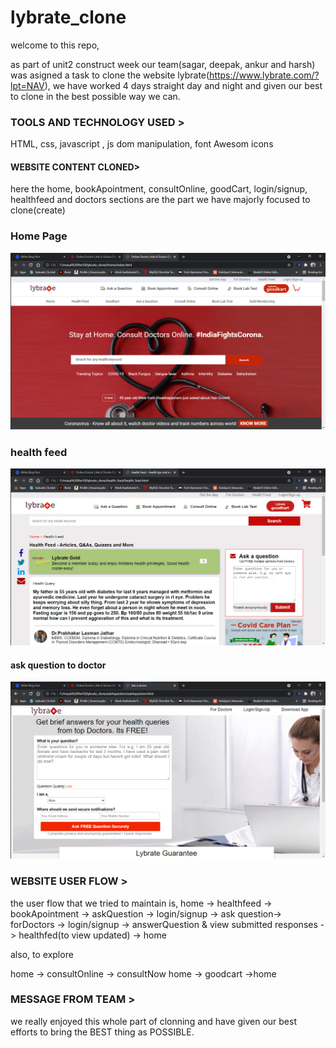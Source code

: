 # lybrate_clone

welcome to this repo,

as part of unit2 construct week our team(sagar, deepak, ankur and harsh) was asigned a task to clone the website lybrate(https://www.lybrate.com/?lpt=NAV), we have worked 4 days straight day and night and given our best to clone in the best possible way we can.

### TOOLS AND TECHNOLOGY USED >

HTML, css, javascript , js dom manipulation, font Awesom icons

#### WEBSITE CONTENT CLONED>

here the home, bookApointment, consultOnline, goodCart, login/signup, healthfeed and doctors sections are the part we have majorly focused to clone(create)

### Home Page

![Home](images/home.png)

### health feed

![Home](images/healthfeeed.png)

#### ask question to doctor

![Home](images/askques.png)

### WEBSITE USER FLOW >

the user flow that we tried to maintain is,
home -> healthfeed -> bookApointment -> askQuestion -> login/signup -> ask question-> forDoctors -> login/signup -> answerQuestion & view submitted responses -> healthfed(to view updated) -> home

also, to explore

home -> consultOnline -> consultNow
home -> goodcart ->home

### MESSAGE FROM TEAM >

we really enjoyed this whole part of clonning and have given our best efforts to bring the BEST thing as POSSIBLE.
